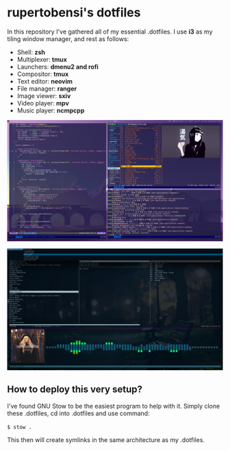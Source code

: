 rupertobensi's dotfiles
=======================

In this repository I've gathered all of my essential .dotfiles. I use **i3** as my
tiling window manager, and rest as follows:

* Shell: **zsh**
* Multiplexer: **tmux**
* Launchers: **dmenu2 and rofi**
* Compositor: **tmux**
* Text editor: **neovim**
* File manager: **ranger**
* Image viewer: **sxiv**
* Video player: **mpv**
* Music player: **ncmpcpp**

![current setup](desktop.png)

![+1](desktop2.png)

How to deploy this very setup?
------------------------------

I've found GNU Stow to be the easiest program to help with it. Simply clone
these .dotfiles, cd into .dotfiles and use command:

`$ stow .`

This then will create symlinks in the same architecture as my .dotfiles.

[1]: https://github.com/sorin-ionescu/prezto
[2]: https://www.gnu.org/software/stow/
